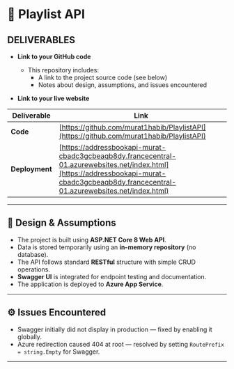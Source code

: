 # 🎵 Playlist API

## DELIVERABLES

- **Link to your GitHub code**
  - This repository includes:
    - A link to the project source code (see below)
    - Notes about design, assumptions, and issues encountered

- **Link to your live website**

| Deliverable | Link |
|--------------|------|
| **Code** | [https://github.com/murat1habib/PlaylistAPI](https://github.com/murat1habib/PlaylistAPI) |
| **Deployment** | [https://addressbookapi-murat-cbadc3gcbeaqb8dy.francecentral-01.azurewebsites.net/index.html](https://addressbookapi-murat-cbadc3gcbeaqb8dy.francecentral-01.azurewebsites.net/index.html) |

---

## 📘 Design & Assumptions
- The project is built using **ASP.NET Core 8 Web API**.
- Data is stored temporarily using an **in-memory repository** (no database).
- The API follows standard **RESTful** structure with simple CRUD operations.
- **Swagger UI** is integrated for endpoint testing and documentation.
- The application is deployed to **Azure App Service**.

---

## ⚙️ Issues Encountered
- Swagger initially did not display in production — fixed by enabling it globally.
- Azure redirection caused 404 at root — resolved by setting `RoutePrefix = string.Empty` for Swagger.

---
